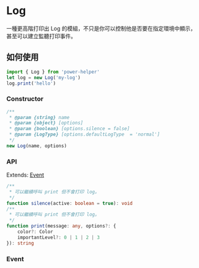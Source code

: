 # Log

一種更高階打印出 Log 的模組，不只是你可以控制他是否要在指定環境中顯示，甚至可以建立監聽打印事件。

## 如何使用

```ts
import { Log } from 'power-helper'
let log = new Log('my-log')
log.print('hello')
```

### Constructor

```ts
/**
 * @param {string} name
 * @param {object} [options]
 * @param {boolean} [options.silence = false]
 * @param {LogType} [options.defaultLogType  = 'normal']
 */
new Log(name, options)
```

### API

Extends: [Event]()

```ts
/**
 * 可以繼續呼叫 print 但不會打印 log。
 */
function silence(active: boolean = true): void
/**
 * 可以繼續呼叫 print 但不會打印 log。
 */
function print(message: any, options?: {
    color?: Color
    importantLevel?: 0 | 1 | 2 | 3
}): string
```

### Event
